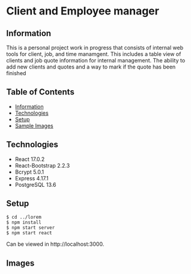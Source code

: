 # Client and Employee manager

## Information
This is a personal project work in progress that consists of internal web tools for client, job, and time manamgent. This includes a table view of clients and job quote information for internal management. The ability to add new clients and quotes and a way to mark if the quote has been finished

## Table of Contents
- [Information](https://github.com/VisilyRomani/sprouts-control-center/main/README.md)
- [Technologies](https://github.com/VisilyRomani/sprouts-control-center/main/README.md)
- [Setup](https://github.com/VisilyRomani/sprouts-control-center/edit/README.md)
- [Sample Images](https://github.com/VisilyRomani/sprouts-control-center/main/README.md)

## Technologies
- React 17.0.2
- React-Bootstrap 2.2.3
- Bcrypt 5.0.1
- Express 4.17.1
- PostgreSQL 13.6

## Setup
```
$ cd ../lorem
$ npm install
$ npm start server
$ npm start react
```
Can be viewed in http://localhost:3000.
## Images

